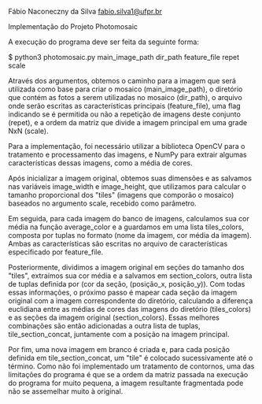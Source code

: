 ﻿Fábio Naconeczny da Silva
fabio.silva1@ufpr.br

Implementação do Projeto Photomosaic

A execução do programa deve ser feita da seguinte forma:

$ python3 photomosaic.py main_image_path dir_path feature_file repet scale


  Através dos argumentos, obtemos o caminho para a imagem que será utilizada como base para criar o mosaico (main_image_path), o diretório que contém as fotos a serem utilizadas no mosaico (dir_path), o arquivo onde serão escritas as características principais (feature_file), uma flag indicando se é permitida ou não a repetição de imagens deste conjunto (repet), e a ordem da matriz que divide a imagem principal em uma grade NxN (scale).

  Para a implementação, foi necessário utilizar a biblioteca OpenCV para o tratamento e processamento das imagens, e NumPy para extrair algumas características dessas imagens, como a média de cores.
  
  Após inicializar a imagem original, obtemos suas dimensões e as salvamos nas variáveis image_width e image_height, que utilizamos para calcular o tamanho proporcional dos "tiles" (imagens que comporão o mosaico) baseados no argumento scale, recebido como parâmetro.
  
  Em seguida, para cada imagem do banco de imagens, calculamos sua cor média na função average_color e a guardamos em uma lista tiles_colors, composta por tuplas no formato (nome da imagem, cor média da imagem). Ambas as características são escritas no arquivo de características especificado por feature_file.
  
  Posteriormente, dividimos a imagem original em seções do tamanho dos "tiles", extraímos sua cor média e a salvamos em section_colors, outra lista de tuplas definida por (cor da seção, (posição_x, posição_y)).
Com todas essas informações, o próximo passo é mapear cada seção da imagem original com a imagem correspondente do diretório, calculando a diferença euclidiana entre as médias de cores das imagens do diretório (tiles_colors) e as seções da imagem original (section_colors). Essas melhores combinações são então adicionadas a outra lista de tuplas, tile_section_concat, juntamente com a posição na imagem principal.

  Por fim, uma nova imagem em branco é criada e, para cada posição definida em tile_section_concat, um "tile" é colocado sucessivamente até o término. Como não foi implementado um tratamento de contornos, uma das limitações do programa é que se a ordem da matriz passada na execução do programa for muito pequena, a imagem resultante fragmentada pode não se assemelhar muito à original.
